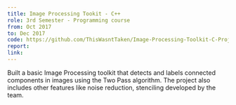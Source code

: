 ```yaml
---
title: Image Processing Tookit - C++
role: 3rd Semester - Programming course
from: Oct 2017
to: Dec 2017
code: https://github.com/ThisWasntTaken/Image-Processing-Toolkit-C-Project
report:
link:
---
```

Built a basic Image Processing toolkit that detects and labels connected components in images using the Two Pass algorithm. The project also includes other features like noise reduction, stenciling developed by the team.